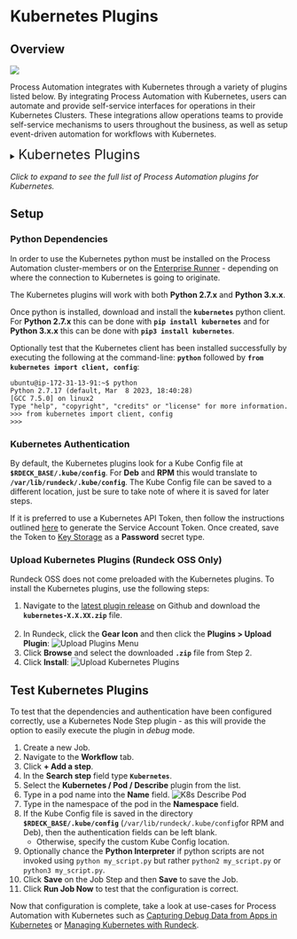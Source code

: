 # Kubernetes Plugins

## Overview

![](@assets/img/kubernetes-icon.png)

Process Automation integrates with Kubernetes through a variety of plugins listed below.
By integrating Process Automation with Kubernetes, users can automate and provide self-service interfaces for operations in their Kubernetes Clusters.
These integrations allow operations teams to provide self-service mechanisms to users throughout the business, as well as setup event-driven automation for workflows with Kubernetes.

<details><summary> <font size="5">Kubernetes Plugins</font>
</summary>

|Plugin Name| Plugin Type| Description|
|:---------------------------------------------------------|:---------------------------------------------------------:|:---------------------------------------------------------|
|[**Create Deployment**](/manual/node-steps/kubernetes-deployment-plugins.html#kubernetes-deployment-create)|Node Step|Create a new deployment.|
|[**Delete Deployment**](/manual/node-steps/kubernetes-deployment-plugins.html#kubernetes-deployment-delete)|Node Step|Delete an existing deployment.|
|[**Deployment Status**](/manual/node-steps/kubernetes-deployment-plugins.html#kubernetes-deployment-status)|Node Step|Get the status of an existing deployment.|
|[**Update Deployment**](/manual/node-steps/kubernetes-deployment-plugins.html#kubernetes-deployment-update)|Node Step|Update an existing deployment.|
|[**Waitfor Deployment**](/manual/node-steps/kubernetes-deployment-plugins.html#kubernetes-deployment-waitfor)|Node Step|Pause workflow until deployment is complete.|
|[**Create Job**](/manual/node-steps/kubernetes-job-plugins.html#kubernetes-job-create)|Node Step|Create a new Kubernetes job.|
|[**Delete Job**](/manual/node-steps/kubernetes-job-plugins.html#kubernetes-job-delete)|Node Step|Delete an existing Kubernetes job.|
|[**Re-run Job**](/manual/node-steps/kubernetes-job-plugins.html#kubernetes-job-re-run)|Node Step|Re-runs an existing Kubernetes job.|
|[**Waitfor Job**](/manual/node-steps/kubernetes-job-plugins.html#kubernetes-job-waitfor)|Node Step|Pause workflow until Kubernetes job is complete.|
|[**Create Service**](/manual/node-steps/kubernetes-service-plugins.html#kubernetes-service-create)|Node Step|Create a new Kubernetes service.|
|[**Update Service**](/manual/node-steps/kubernetes-service-plugins.html#kubernetes-service-update)|Node Step|Update an existing Kubernetes service.|
|[**Delete Service**](/manual/node-steps/kubernetes-service-plugins.html#kubernetes-service-delete)|Node Step|Delete an existing Kubernetes service.|
|[**Pods Node Source**](/manual/projects/resource-model-sources/kubernetes.md)|Resource Model|Populates node inventory with Kubernetes pods.|
|[**Create Pod**](/manual/node-steps/kubernetes-pod-plugins.html#kubernetes-pod-create)|Node Step|Create a new Kubernetes pod.|
|[**Delete Pod**](/manual/node-steps/kubernetes-pod-plugins.html#kubernetes-pod-delete)|Node Step|Delete an existing Kubernetes pod.|
|[**Describe Pod**](/manual/node-steps/kubernetes-pod-plugins.html#kubernetes-pod-describe)|Node Step|Describe a running Kubernetes pod.|
|[**Execute Command**](/manual/node-steps/kubernetes-pod-plugins.html#kubernetes-pod-execute-command)|Node Step|Execute a command inside a container in a running pod.|
|[**Execute Script**](/manual/node-steps/kubernetes-pod-plugins.html#kubernetes-pod-execute-script)|Node Step|Execute a script inside a container in a running pod.|
|[**Pod Logs**](/manual/node-steps/kubernetes-pod-plugins.html#kubernetes-pod-logs)|Node Step|View the logs of a running pod.|
|[**Waitfor Pod**](/manual/node-steps/kubernetes-pod-plugins.html#kubernetes-pod-waitfor)|Node Step|Pause workflow until pod is in "ready" state.|
|[**Debug Pod**](/manual/node-steps/kubernetes-debug-plugins.html#kubernetes-debug-ephemeral-container)|Node Step|Debug a running container inside an existing pod using an ephemeral container.|
|[**Waitfor StatefulSet**](/manual/node-steps/kubernetes-statefulset-plugins.html#kubernetes-statefulset-waitfor)|Node Step|Pause workflow until StatefulSet has been successfully deployed.|

</details>
<br>
<em>Click to expand to see the full list of Process Automation plugins for Kubernetes.</em>

## Setup

### Python Dependencies

In order to use the Kubernetes python must be installed on the Process Automation cluster-members or on the [Enterprise Runner](/administration/runner/runner-intro) - depending on where the
connection to Kubernetes is going to originate.  

The Kubernetes plugins will work with both **Python 2.7.x** and **Python 3.x.x**.

Once python is installed, download and install the **`kubernetes`** python client.  For **Python 2.7.x** this can be done with **`pip install kubernetes`** and for **Python 3.x.x** this can be
done with **`pip3 install kubernetes`**.

Optionally test that the Kubernetes client has been installed successfully by executing the following at the command-line: **`python`** followed by **`from kubernetes import client, config`**:

```
ubuntu@ip-172-31-13-91:~$ python
Python 2.7.17 (default, Mar  8 2023, 18:40:28) 
[GCC 7.5.0] on linux2
Type "help", "copyright", "credits" or "license" for more information.
>>> from kubernetes import client, config
>>>
```

### Kubernetes Authentication

By default, the Kubernetes plugins look for a Kube Config file at **`$RDECK_BASE/.kube/config`**.  For **Deb** and **RPM** this would translate to **`/var/lib/rundeck/.kube/config`**.
The Kube Config file can be saved to a different location, just be sure to take note of where it is saved for later steps.

If it is preferred to use a Kubernetes API Token, then follow the instructions outlined [here](https://www.cncf.io/blog/2020/07/31/kubernetes-rbac-101-authentication/) to generate the Service Account Token.
Once created, save the Token to [Key Storage](/manual/system-configs.html#key-storage) as a **Password** secret type.

### Upload Kubernetes Plugins (Rundeck OSS Only)

Rundeck OSS does not come preloaded with the Kubernetes plugins. To install the Kubernetes plugins, use the following steps:

1. Navigate to the [latest plugin release](https://github.com/rundeck-plugins/kubernetes/releases/latest) on Github and download the **`kubernetes-X.X.XX.zip`** file.<br><br>
2. In Rundeck, click the **Gear Icon** and then click the **Plugins > Upload Plugin**:
   ![Upload Plugins Menu](@assets/img/upload-plugins-menu.png)
3. Click **Browse** and select the downloaded **`.zip`** file from Step 2.
4. Click **Install**:
   ![Upload Kubernetes Plugins](@assets/img/upload-k8s-plugins.png)

## Test Kubernetes Plugins

To test that the dependencies and authentication have been configured correctly, use a Kubernetes Node Step plugin - as this will provide the option to easily
execute the plugin in _debug_ mode.

1. Create a new Job.
2. Navigate to the **Workflow** tab.
3. Click **+ Add a step**.
4. In the **Search step** field type **`Kubernetes`**.
5. Select the **Kubernetes / Pod / Describe** plugin from the list.
6. Type in a pod name into the **Name** field.
![K8s Describe Pod](@assets/img/k8s-describe-pod.png)
7. Type in the namespace of the pod in the **Namespace** field.
8. If the Kube Config file is saved in the directory **`$RDECK_BASE/.kube/config`** (`/var/lib/rundeck/.kube/config`for RPM and Deb), then the authentication fields can be left blank.
   * Otherwise, specify the custom Kube Config location.
9. Optionally chance the **Python Interpreter** if python scripts are not invoked using `python my_script.py` but rather `python2 my_script.py` or `python3 my_script.py`.
10. Click **Save** on the Job Step and then **Save** to save the Job.
11. Click **Run Job Now** to test that the configuration is correct.

Now that configuration is complete, take a look at use-cases for Process Automation with Kubernetes such as 
[Capturing Debug Data from Apps in Kubernetes](/learning/solutions/automated-diagnostics/examples/k8s-app-debug-capture) 
or [Managing Kubernetes with Rundeck](/learning/howto/how2kube.html#managing-kubernetes-with-rundeck).







